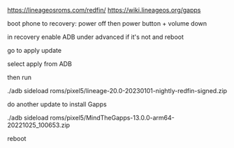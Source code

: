 https://lineageosroms.com/redfin/
https://wiki.lineageos.org/gapps

boot phone to recovery: power off then power button + volume down

in recovery enable ADB under advanced if it's not and reboot

go to apply update

select apply from ADB

then run

./adb sideload roms/pixel5/lineage-20.0-20230101-nightly-redfin-signed.zip

do another update to install Gapps

./adb sideload roms/pixel5/MindTheGapps-13.0.0-arm64-20221025_100653.zip

reboot
